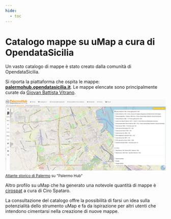 ```yaml
---
hide:
  - toc
---
```


# Catalogo mappe su uMap a cura di OpendataSicilia

Un vasto catalogo di mappe è stato creato dalla comunità di OpendataSicilia.

Si riporta la piattaforma che ospita le mappe: [**palermohub.opendatasicilia.it**](https://palermohub.opendatasicilia.it/). 
Le mappe elencate sono principalmente curate da [Giovan Battista Vitrano](https://umap.openstreetmap.fr/it/user/giovan%20battista%20vitrano/).

![](https://raw.githubusercontent.com/opendatasicilia/guida-umap/main/docs/img/atlante-storico.png) <sub>[Atlante storico di Palermo](https://palermohub.opendatasicilia.it/index_atlante.html#14/38.1113/13.3534) su "Palermo Hub"</sub>

Altro profilo su uMap che ha generato una notevole quantità di mappe è [cirospat](https://umap.openstreetmap.fr/it/user/cirospat) a cura di Ciro Spataro.

La consultazione del catalogo offre la possibilità di farsi un idea sulla potenzialità dello strumento uMap e fa da ispirazione per altri utenti che intendono cimentarsi nella creazione di nuove mappe.

